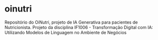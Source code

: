 # oinutri
Repositório do OiNutri, projeto de IA Generativa para pacientes de Nutricionista. Projeto da disciplina IF1006 - Transformação Digital com IA: Utilizando Modelos de Linguagem no Ambiente de Negócios
